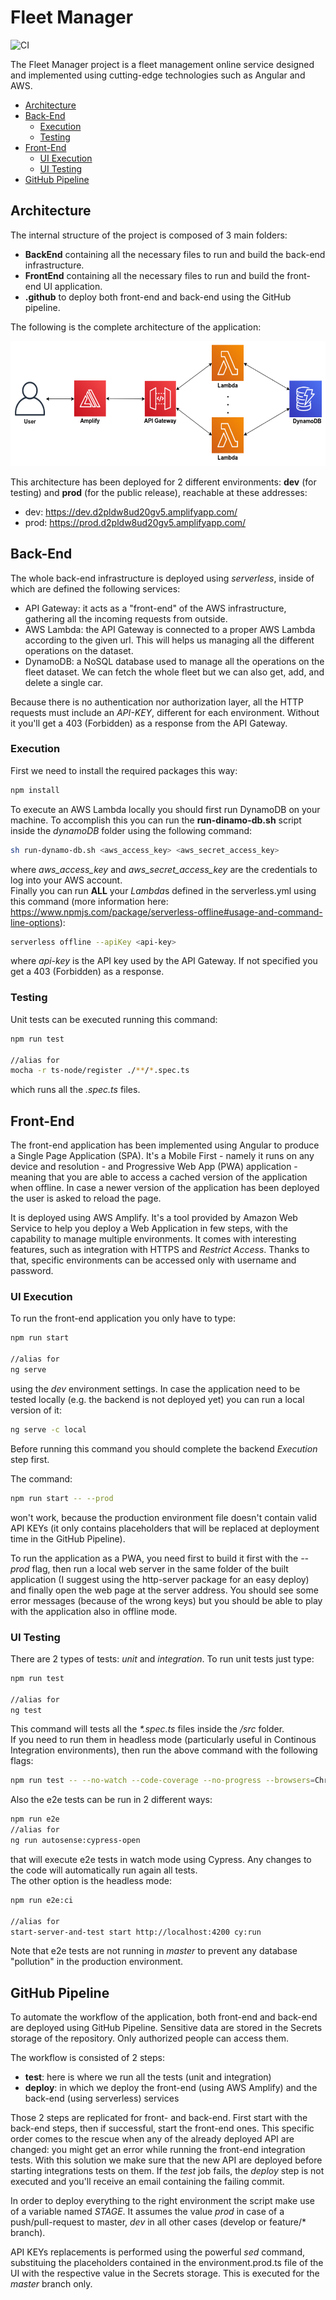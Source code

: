 # Fleet Manager

![CI](https://github.com/sceccotti89/AutoSense/workflows/CI/badge.svg?branch=master)

The Fleet Manager project is a fleet management online service designed and implemented using cutting-edge technologies such as Angular and AWS.

<!-- TOC depthFrom:2 depthTo:6 withLinks:1 updateOnSave:1 orderedList:0 -->

- [Architecture](#architecture)
- [Back-End](#back-end)
  - [Execution](#execution)
  - [Testing](#testing)
- [Front-End](#front-end)
  - [UI Execution](#ui-execution)
  - [UI Testing](#ui-testing)
- [GitHub Pipeline](#github-pipeline)

## Architecture

The internal structure of the project is composed of 3 main folders:

- **BackEnd** containing all the necessary files to run and build the back-end infrastructure.
- **FrontEnd** containing all the necessary files to run and build the front-end UI application.
- **.github** to deploy both front-end and back-end using the GitHub pipeline.

The following is the complete architecture of the application:

<a href='https://github.com/sceccotti89/AutoSense/blob/master/Documentation/AWS_Diagram.png'><img src='https://github.com/sceccotti89/AutoSense/blob/master/Documentation/AWS_Diagram.png' height='200' width='600' alt='AWS Diagram' aria-label='aws_diagram' /></a>

This architecture has been deployed for 2 different environments: **dev** (for testing) and **prod** (for the public release), reachable at these addresses:

- dev:  https://dev.d2pldw8ud20gv5.amplifyapp.com/
- prod: https://prod.d2pldw8ud20gv5.amplifyapp.com/

## Back-End

The whole back-end infrastructure is deployed using *serverless*, inside of which are defined the following services:

- API Gateway: it acts as a "front-end" of the AWS infrastructure, gathering all the incoming requests from outside.
- AWS Lambda: the API Gateway is connected to a proper AWS Lambda according to the given url. This will helps us managing all the different operations on the dataset.
- DynamoDB: a NoSQL database used to manage all the operations on the fleet dataset. We can fetch the whole fleet but we can also get, add, and delete a single car.

Because there is no authentication nor authorization layer, all the HTTP requests must include an *API-KEY*, different for each environment. Without it you'll get a 403 (Forbidden) as a response from the API Gateway.

### Execution

First we need to install the required packages this way:

```bash
npm install
```

To execute an AWS Lambda locally you should first run DynamoDB on your machine. To accomplish this you can run the **run-dinamo-db.sh** script inside the *dynamoDB* folder using the following command:

```bash
sh run-dynamo-db.sh <aws_access_key> <aws_secret_access_key>
```

where *aws_access_key* and *aws_secret_access_key* are the credentials to log into your AWS account.<br/>
Finally you can run **ALL** your *Lambda*s defined in the serverless.yml using this command (more information here: https://www.npmjs.com/package/serverless-offline#usage-and-command-line-options):

```bash
serverless offline --apiKey <api-key>
```

where *api-key* is the API key used by the API Gateway. If not specified you get a 403 (Forbidden) as a response.

### Testing

Unit tests can be executed running this command:

```bash
npm run test

//alias for
mocha -r ts-node/register ./**/*.spec.ts
```

which runs all the *.spec.ts* files.

## Front-End

The front-end application has been implemented using Angular to produce a Single Page Application (SPA). It's a Mobile First - namely it runs on any device and resolution - and Progressive Web App (PWA) application - meaning that you are able to access a cached version of the application when offline. In case a newer version of the application has been deployed the user is asked to reload the page.

It is deployed using AWS Amplify. It's a tool provided by Amazon Web Service to help you deploy a Web Application in few steps, with the capability to manage multiple environments. It comes with interesting features, such as integration with HTTPS and *Restrict Access*. Thanks to that, specific environments can be accessed only with username and password.

### UI Execution

To run the front-end application you only have to type:

```bash
npm run start

//alias for
ng serve
```

using the *dev* environment settings. In case the application need to be tested locally (e.g. the backend is not deployed yet) you can run a local version of it:

```bash
ng serve -c local
```

Before running this command you should complete the backend *Execution* step first.

The command:

```bash
npm run start -- --prod
```

won't work, because the production environment file doesn't contain valid API KEYs (it only contains placeholders that will be replaced at deployment time in the GitHub Pipeline).

To run the application as a PWA, you need first to build it first with the *--prod* flag, then run a local web server in the same folder of the built application (I suggest using the http-server package for an easy deploy) and finally open the web page at the server address. You should see some error messages (because of the wrong keys) but you should be able to play with the application also in offline mode.

### UI Testing

There are 2 types of tests: *unit* and *integration*.
To run unit tests just type:

```bash
npm run test

//alias for
ng test
```

This command will tests all the *\*.spec.ts* files inside the */src* folder.<br/>
If you need to run them in headless mode (particularly useful in Continous Integration environments), then run the above command with the following flags:

```bash
npm run test -- --no-watch --code-coverage --no-progress --browsers=ChromeHeadlessCI
```

Also the e2e tests can be run in 2 different ways:

```bash
npm run e2e
//alias for
ng run autosense:cypress-open
```

that will execute e2e tests in watch mode using Cypress. Any changes to the code will automatically run again all tests.<br/>
The other option is the headless mode:

```bash
npm run e2e:ci

//alias for
start-server-and-test start http://localhost:4200 cy:run
```

Note that e2e tests are not running in *master* to prevent any database "pollution" in the production environment.

## GitHub Pipeline

To automate the workflow of the application, both front-end and back-end are deployed using GitHub Pipeline. Sensitive data are stored in the Secrets storage of the repository. Only authorized people can access them.

The workflow is consisted of 2 steps:

- **test**: here is where we run all the tests (unit and integration)
- **deploy**: in which we deploy the front-end (using AWS Amplify) and the back-end (using serverless) services

Those 2 steps are replicated for front- and back-end. First start with the back-end steps, then if successful, start the front-end ones. This specific order comes to the rescue when any of the already deployed API are changed: you might get an error while running the front-end integration tests. With this solution we make sure that the new API are deployed before starting integrations tests on them.
If the *test* job fails, the *deploy* step is not executed and you'll receive an email containing the failing commit.

In order to deploy everything to the right environment the script make use of a variable named *STAGE*. It assumes the value *prod* in case of a push/pull-request to master, *dev* in all other cases (develop or feature/* branch).

API KEYs replacements is performed using the powerful *sed* command, substituing the placeholders contained in the environment.prod.ts file of the UI with the respective value in the Secrets storage. This is executed for the *master* branch only.
